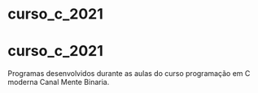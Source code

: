 # curso_c_2021
# curso_c_2021
Programas desenvolvidos durante as aulas do curso programação em C moderna
Canal Mente Binaria.
